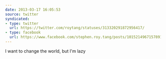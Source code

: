```yaml
---
date: 2013-03-17 16:05:53
source: twitter
syndicated:
- type: twitter
  url: https://twitter.com/roytang/statuses/313320291872956417/
- type: facebook
  url: https://www.facebook.com/stephen.roy.tang/posts/10152149671578912
---
```


I want to change the world, but I'm lazy
